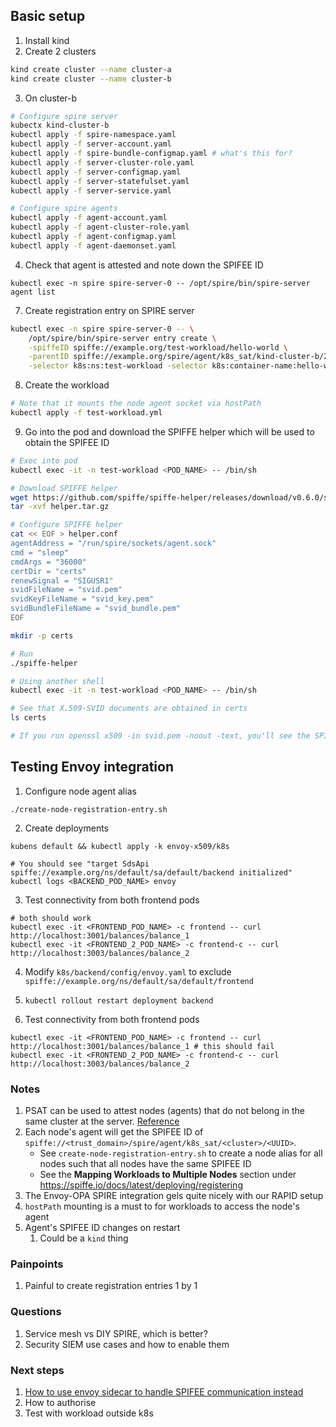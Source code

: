 ## Basic setup

1. Install kind
2. Create 2 clusters
```bash
kind create cluster --name cluster-a
kind create cluster --name cluster-b
```
3. On cluster-b
```bash
# Configure spire server
kubectx kind-cluster-b
kubectl apply -f spire-namespace.yaml
kubectl apply -f server-account.yaml
kubectl apply -f spire-bundle-configmap.yaml # what's this for?
kubectl apply -f server-cluster-role.yaml
kubectl apply -f server-configmap.yaml
kubectl apply -f server-statefulset.yaml
kubectl apply -f server-service.yaml

# Configure spire agents
kubectl apply -f agent-account.yaml
kubectl apply -f agent-cluster-role.yaml
kubectl apply -f agent-configmap.yaml
kubectl apply -f agent-daemonset.yaml
```

4. Check that agent is attested and note down the SPIFEE ID
```
kubectl exec -n spire spire-server-0 -- /opt/spire/bin/spire-server agent list
```


7. Create registration entry on SPIRE server
```bash
kubectl exec -n spire spire-server-0 -- \
    /opt/spire/bin/spire-server entry create \
    -spiffeID spiffe://example.org/test-workload/hello-world \
    -parentID spiffe://example.org/spire/agent/k8s_sat/kind-cluster-b/20654bb0-4d0b-4729-8cff-28383474fe2e \
    -selector k8s:ns:test-workload -selector k8s:container-name:hello-world
```

8. Create the workload
```bash
# Note that it mounts the node agent socket via hostPath
kubectl apply -f test-workload.yml
```

9. Go into the pod and download the SPIFFE helper which will be used to obtain the SPIFEE ID
```bash
# Exec into pod
kubectl exec -it -n test-workload <POD_NAME> -- /bin/sh

# Download SPIFFE helper
wget https://github.com/spiffe/spiffe-helper/releases/download/v0.6.0/spiffe-helper-v0.6.0.tar.gz -O helper.tar.gz
tar -xvf helper.tar.gz

# Configure SPIFFE helper
cat << EOF > helper.conf
agentAddress = "/run/spire/sockets/agent.sock"
cmd = "sleep"
cmdArgs = "36000"
certDir = "certs"
renewSignal = "SIGUSR1"
svidFileName = "svid.pem"
svidKeyFileName = "svid_key.pem"
svidBundleFileName = "svid_bundle.pem"
EOF

mkdir -p certs

# Run 
./spiffe-helper

# Using another shell
kubectl exec -it -n test-workload <POD_NAME> -- /bin/sh

# See that X.509-SVID documents are obtained in certs
ls certs 

# If you run openssl x509 -in svid.pem -noout -text, you'll see the SPIFEE ID spiffe://example.org/test-workload/hello-world in SAN
```

## Testing Envoy integration

1. Configure node agent alias

```
./create-node-registration-entry.sh
```

2. Create deployments

```
kubens default && kubectl apply -k envoy-x509/k8s

# You should see "target SdsApi spiffe://example.org/ns/default/sa/default/backend initialized"
kubectl logs <BACKEND_POD_NAME> envoy 
```

3. Test connectivity from both frontend pods
```
# both should work
kubectl exec -it <FRONTEND_POD_NAME> -c frontend -- curl http://localhost:3001/balances/balance_1
kubectl exec -it <FRONTEND_2_POD_NAME> -c frontend-c -- curl http://localhost:3003/balances/balance_2
```

4. Modify `k8s/backend/config/envoy.yaml` to exclude `spiffe://example.org/ns/default/sa/default/frontend`
5. `kubectl rollout restart deployment backend`

3. Test connectivity from both frontend pods
```
kubectl exec -it <FRONTEND_POD_NAME> -c frontend -- curl http://localhost:3001/balances/balance_1 # this should fail
kubectl exec -it <FRONTEND_2_POD_NAME> -c frontend-c -- curl http://localhost:3003/balances/balance_2
```



### Notes
1. PSAT can be used to attest nodes (agents) that do not belong in the same cluster at the server. [Reference](https://spiffe.io/docs/latest/deploying/configuring/#service-account-tokens)
2. Each node's agent will get the SPIFEE ID of `spiffe://<trust_domain>/spire/agent/k8s_sat/<cluster>/<UUID>`. 
    - See `create-node-registration-entry.sh` to create a node alias for all nodes such that all nodes have the same SPIFEE ID
    - See the **Mapping Workloads to Multiple Nodes** section under https://spiffe.io/docs/latest/deploying/registering 
3. The Envoy-OPA SPIRE integration gels quite nicely with our RAPID setup
4. `hostPath` mounting is a must to for workloads to access the node's agent
5. Agent's SPIFEE ID changes on restart
   1. Could be a `kind` thing

### Painpoints
1. Painful to create registration entries 1 by 1

### Questions
1. Service mesh vs DIY SPIRE, which is better?
1. Security SIEM use cases and how to enable them

### Next steps
1. [How to use envoy sidecar to handle SPIFEE communication instead](https://github.com/spiffe/spire-tutorials/tree/main/k8s/envoy-x509)
2. How to authorise
3. Test with workload outside k8s
